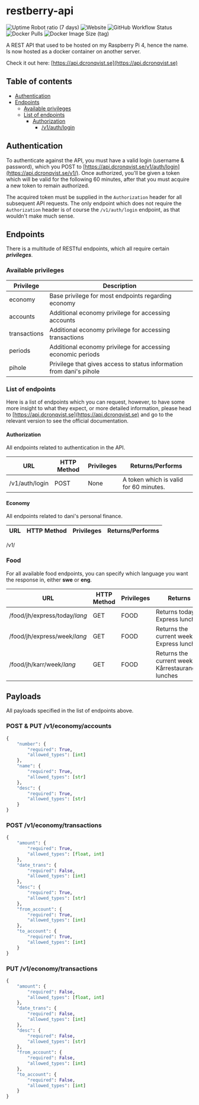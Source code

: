 # restberry-api

![Uptime Robot ratio (7 days)](https://img.shields.io/uptimerobot/ratio/7/m788440920-edcdd5975b38ec31da628d55) ![Website](https://img.shields.io/website?down_message=down&label=status&up_message=up&url=https%3A%2F%2Fapi.dcronqvist.se) ![GitHub Workflow Status](https://img.shields.io/github/workflow/status/dcronqvist/restberry-api/CI%20to%20Docker%20Hub?label=build%20%26%20docker%20hub%20push) ![Docker Pulls](https://img.shields.io/docker/pulls/dcronqvist/restberry-api) ![Docker Image Size (tag)](https://img.shields.io/docker/image-size/dcronqvist/restberry-api/latest)

A REST API that used to be hosted on my Raspberry Pi 4, hence the name. Is now hosted as a docker container on another server. 

Check it out here: [https://api.dcronqvist.se](https://api.dcronqvist.se)

## Table of contents

- [Authentication](#authentication)
- [Endpoints](#endpoints)
    - [Available privileges](#available-privileges)
    - [List of endpoints](#list-of-endpoints)
        - [Authorization](#authorization)
            - [/v1/auth/login](#authorization)

## Authentication

To authenticate against the API, you must have a valid login (username & password), which you POST to [https://api.dcronqvist.se/v1/auth/login](https://api.dcronqvist.se/v1/). Once authorized, you'll be given a token which will be valid for the following 60 minutes, after that you must acquire a new token to remain authorized. 

The acquired token must be supplied in the `Authorization` header for all subsequent API requests. The only endpoint which does not require the `Authorization` header is of course the `/v1/auth/login` endpoint, as that wouldn't make much sense.

## Endpoints

There is a multitude of RESTful endpoints, which all require certain ***privileges***.

### Available privileges

Privilege | Description
------------ | -------------
economy | Base privilege for most endpoints regarding economy
accounts | Additional economy privilege for accessing accounts
transactions | Additional economy privilege for accessing transactions
periods | Additional economy privilege for accessing economic periods
pihole | Privilege that gives access to status information from dani's pihole

### List of endpoints

Here is a list of endpoints which you can request, however, to have some more insight to what they expect, or more detailed information, please head to [https://api.dcronqvist.se](https://api.dcronqvist.se) and go to the relevant version to see the official documentation.

#### Authorization
All endpoints related to authentication in the API.

URL | HTTP Method | Privileges | Returns/Performs
--- | ----------- | ---------- | ---------------
/v1/auth/login | POST | None | A token which is valid for 60 minutes.

#### Economy

All endpoints related to dani's personal finance.

URL | HTTP Method | Privileges | Returns/Performs
--- | ----------- | ---------- | ---------------
/v1/


### Food

For all available food endpoints, you can specify which language you want the response in, either **swe** or **eng**.

URL | HTTP Method | Privileges | Returns
------------ | ------------- | ------------- |-------------
/food/jh/express/today/*lang* | GET | FOOD | Returns today's Express lunch
/food/jh/express/week/*lang* | GET | FOOD | Returns the current week's Express lunches
/food/jh/karr/week/*lang* | GET | FOOD | Returns the current week's Kårrestaurangen lunches

## Payloads

All payloads specified in the list of endpoints above.

### POST & PUT /v1/economy/accounts
```python
{
    "number": {
        "required": True,
        "allowed_types": [int]
    },
    "name": {
        "required": True,
        "allowed_types": [str]
    },
    "desc": {
        "required": True,
        "allowed_types": [str]
    }
}
```

### POST /v1/economy/transactions
```python
{
    "amount": {
        "required": True,
        "allowed_types": [float, int]
    },
    "date_trans": {
        "required": False,
        "allowed_types": [int]
    },
    "desc": {
        "required": True,
        "allowed_types": [str]
    },
    "from_account": {
        "required": True,
        "allowed_types": [int]
    },
    "to_account": {
        "required": True,
        "allowed_types": [int]
    }
}
```

### PUT /v1/economy/transactions
```python
{
    "amount": {
        "required": False,
        "allowed_types": [float, int]
    },
    "date_trans": {
        "required": False,
        "allowed_types": [int]
    },
    "desc": {
        "required": False,
        "allowed_types": [str]
    },
    "from_account": {
        "required": False,
        "allowed_types": [int]
    },
    "to_account": {
        "required": False,
        "allowed_types": [int]
    }
}
```